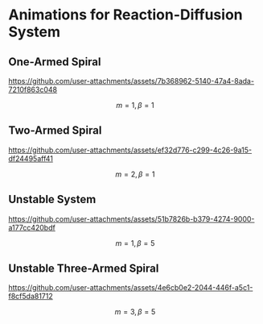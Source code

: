 # Animations for Reaction-Diffusion System

## One-Armed Spiral

https://github.com/user-attachments/assets/7b368962-5140-47a4-8ada-7210f863c048

$$m=1, \beta=1$$

## Two-Armed Spiral

https://github.com/user-attachments/assets/ef32d776-c299-4c26-9a15-df24495aff41

$$m=2, \beta=1$$

## Unstable System

https://github.com/user-attachments/assets/51b7826b-b379-4274-9000-a177cc420bdf

$$m=1, \beta=5$$

## Unstable Three-Armed Spiral

https://github.com/user-attachments/assets/4e6cb0e2-2044-446f-a5c1-f8cf5da81712

$$m=3, \beta=5$$
